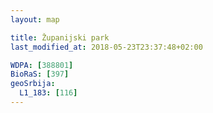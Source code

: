 ```yaml
---
layout: map

title: Županijski park
last_modified_at: 2018-05-23T23:37:48+02:00

WDPA: [388801]
BioRaS: [397]
geoSrbija:
  L1_183: [116]
---
```

